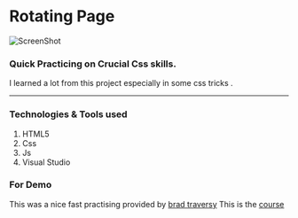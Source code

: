 # Rotating Page

![ScreenShot](https://th.bing.com/th/id/OIP.4ho39iETlFAD8hHuQ4G5AwHaEs?pid=ImgDet&rs=1)

### Quick Practicing on Crucial Css skills.

I learned a lot from this project especially in some css tricks .

---

### Technologies & Tools used

1. HTML5
2. Css
3. Js
4. Visual Studio

### For Demo

This was a nice fast practising provided by [brad traversy](https://www.linkedin.com/in/bradtraversy/)
This is the [course](https://www.udemy.com/course/50-projects-50-days/)
